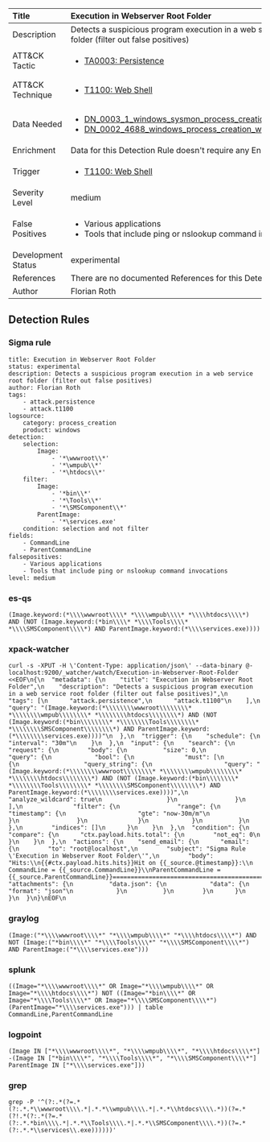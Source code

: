 | Title                | Execution in Webserver Root Folder                                                                                                                                                 |
|:---------------------|:------------------------------------------------------------------------------------------------------------------------------------------------------------|
| Description          | Detects a suspicious program execution in a web service root folder (filter out false positives)                                                                                                                                           |
| ATT&amp;CK Tactic    |  <ul><li>[TA0003: Persistence](https://attack.mitre.org/tactics/TA0003)</li></ul>  |
| ATT&amp;CK Technique | <ul><li>[T1100: Web Shell](https://attack.mitre.org/techniques/T1100)</li></ul>  |
| Data Needed          | <ul><li>[DN_0003_1_windows_sysmon_process_creation](../Data_Needed/DN_0003_1_windows_sysmon_process_creation.md)</li><li>[DN_0002_4688_windows_process_creation_with_commandline](../Data_Needed/DN_0002_4688_windows_process_creation_with_commandline.md)</li></ul>  |
| Enrichment           |  Data for this Detection Rule doesn't require any Enrichments.  |
| Trigger              | <ul><li>[T1100: Web Shell](../Triggers/T1100.md)</li></ul>  |
| Severity Level       | medium |
| False Positives      | <ul><li>Various applications</li><li>Tools that include ping or nslookup command invocations</li></ul>  |
| Development Status   | experimental |
| References           |  There are no documented References for this Detection Rule yet  |
| Author               | Florian Roth |


## Detection Rules

### Sigma rule

```
title: Execution in Webserver Root Folder
status: experimental
description: Detects a suspicious program execution in a web service root folder (filter out false positives)
author: Florian Roth
tags:
    - attack.persistence
    - attack.t1100
logsource:
    category: process_creation
    product: windows
detection:
    selection:
        Image:
            - '*\wwwroot\\*'
            - '*\wmpub\\*'
            - '*\htdocs\\*'
    filter:
        Image:
            - '*bin\\*'
            - '*\Tools\\*'
            - '*\SMSComponent\\*'
        ParentImage:
            - '*\services.exe'
    condition: selection and not filter
fields:
    - CommandLine
    - ParentCommandLine
falsepositives:
    - Various applications
    - Tools that include ping or nslookup command invocations
level: medium

```





### es-qs
    
```
(Image.keyword:(*\\\\wwwroot\\\\* *\\\\wmpub\\\\* *\\\\htdocs\\\\*) AND (NOT (Image.keyword:(*bin\\\\* *\\\\Tools\\\\* *\\\\SMSComponent\\\\*) AND ParentImage.keyword:(*\\\\services.exe))))
```


### xpack-watcher
    
```
curl -s -XPUT -H \'Content-Type: application/json\' --data-binary @- localhost:9200/_watcher/watch/Execution-in-Webserver-Root-Folder <<EOF\n{\n  "metadata": {\n    "title": "Execution in Webserver Root Folder",\n    "description": "Detects a suspicious program execution in a web service root folder (filter out false positives)",\n    "tags": [\n      "attack.persistence",\n      "attack.t1100"\n    ],\n    "query": "(Image.keyword:(*\\\\\\\\wwwroot\\\\\\\\* *\\\\\\\\wmpub\\\\\\\\* *\\\\\\\\htdocs\\\\\\\\*) AND (NOT (Image.keyword:(*bin\\\\\\\\* *\\\\\\\\Tools\\\\\\\\* *\\\\\\\\SMSComponent\\\\\\\\*) AND ParentImage.keyword:(*\\\\\\\\services.exe))))"\n  },\n  "trigger": {\n    "schedule": {\n      "interval": "30m"\n    }\n  },\n  "input": {\n    "search": {\n      "request": {\n        "body": {\n          "size": 0,\n          "query": {\n            "bool": {\n              "must": [\n                {\n                  "query_string": {\n                    "query": "(Image.keyword:(*\\\\\\\\wwwroot\\\\\\\\* *\\\\\\\\wmpub\\\\\\\\* *\\\\\\\\htdocs\\\\\\\\*) AND (NOT (Image.keyword:(*bin\\\\\\\\* *\\\\\\\\Tools\\\\\\\\* *\\\\\\\\SMSComponent\\\\\\\\*) AND ParentImage.keyword:(*\\\\\\\\services.exe))))",\n                    "analyze_wildcard": true\n                  }\n                }\n              ],\n              "filter": {\n                "range": {\n                  "timestamp": {\n                    "gte": "now-30m/m"\n                  }\n                }\n              }\n            }\n          }\n        },\n        "indices": []\n      }\n    }\n  },\n  "condition": {\n    "compare": {\n      "ctx.payload.hits.total": {\n        "not_eq": 0\n      }\n    }\n  },\n  "actions": {\n    "send_email": {\n      "email": {\n        "to": "root@localhost",\n        "subject": "Sigma Rule \'Execution in Webserver Root Folder\'",\n        "body": "Hits:\\n{{#ctx.payload.hits.hits}}Hit on {{_source.@timestamp}}:\\n      CommandLine = {{_source.CommandLine}}\\nParentCommandLine = {{_source.ParentCommandLine}}================================================================================\\n{{/ctx.payload.hits.hits}}",\n        "attachments": {\n          "data.json": {\n            "data": {\n              "format": "json"\n            }\n          }\n        }\n      }\n    }\n  }\n}\nEOF\n
```


### graylog
    
```
(Image:("*\\\\wwwroot\\\\*" "*\\\\wmpub\\\\*" "*\\\\htdocs\\\\*") AND NOT (Image:("*bin\\\\*" "*\\\\Tools\\\\*" "*\\\\SMSComponent\\\\*") AND ParentImage:("*\\\\services.exe")))
```


### splunk
    
```
((Image="*\\\\wwwroot\\\\*" OR Image="*\\\\wmpub\\\\*" OR Image="*\\\\htdocs\\\\*") NOT ((Image="*bin\\\\*" OR Image="*\\\\Tools\\\\*" OR Image="*\\\\SMSComponent\\\\*") (ParentImage="*\\\\services.exe"))) | table CommandLine,ParentCommandLine
```


### logpoint
    
```
(Image IN ["*\\\\wwwroot\\\\*", "*\\\\wmpub\\\\*", "*\\\\htdocs\\\\*"]  -(Image IN ["*bin\\\\*", "*\\\\Tools\\\\*", "*\\\\SMSComponent\\\\*"] ParentImage IN ["*\\\\services.exe"]))
```


### grep
    
```
grep -P '^(?:.*(?=.*(?:.*.*\\wwwroot\\\\.*|.*.*\\wmpub\\\\.*|.*.*\\htdocs\\\\.*))(?=.*(?!.*(?:.*(?=.*(?:.*.*bin\\\\.*|.*.*\\Tools\\\\.*|.*.*\\SMSComponent\\\\.*))(?=.*(?:.*.*\\services\\.exe))))))'
```



